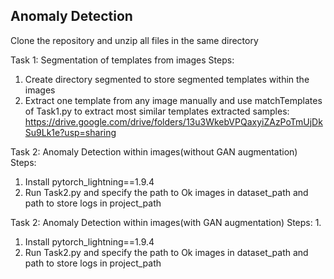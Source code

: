 ## Anomaly Detection
Clone the repository and unzip all files in the same directory

Task 1: Segmentation of templates from images
Steps:
  1. Create directory segmented to store segmented templates within the images
  2. Extract one template from any image manually and use matchTemplates of Task1.py to extract most similar templates
  extracted samples: https://drive.google.com/drive/folders/13u3WkebVPQaxyiZAzPoTmUjDkSu9Lk1e?usp=sharing

Task 2: Anomaly Detection within images(without GAN augmentation)
Steps:
  1. Install pytorch_lightning==1.9.4
  2. Run Task2.py and specify the path to Ok images in dataset_path and path to store logs in project_path


Task 2: Anomaly Detection within images(with GAN augmentation)
Steps:
  1. 
  1. Install pytorch_lightning==1.9.4
  2. Run Task2.py and specify the path to Ok images in dataset_path and path to store logs in project_path
